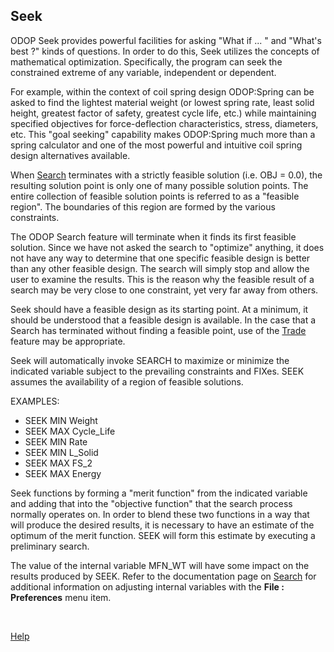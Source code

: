 ## Seek

ODOP Seek provides powerful facilities for asking  "What if ... "
and "What's best ?" kinds of questions.
In order to do this, Seek utilizes the concepts of mathematical optimization.
Specifically, the program can seek the constrained extreme of any variable, independent or dependent.

For example, within the context of coil spring design 
ODOP:Spring can be asked to find the lightest material weight 
(or lowest spring rate, least solid height, greatest factor of safety, greatest cycle life, etc.) 
while maintaining specified objectives for force-deflection characteristics, stress, diameters, etc. 
This "goal seeking" capability makes ODOP:Spring much more than a spring calculator and
one of the most powerful and intuitive coil spring design alternatives available.  

When [Search](search.html) terminates with a strictly feasible solution (i.e.  OBJ = 0.0),
the resulting solution point is only one of many possible solution points.
The entire collection of feasible solution points is referred to as a
"feasible region".  The boundaries of this region are formed by the various
constraints.

The ODOP Search feature will terminate when it finds its first feasible solution. 
Since  we have not asked the search to "optimize" anything, it does not have
any way to determine that one specific feasible design is better than any
other feasible design.  The search will simply stop and allow the user to
examine the results.  This is the reason why the feasible result of a
search may be very close to one constraint, yet very far away from
others.

Seek should have a feasible design as its starting point. 
At a minimum, it should be understood that a feasible design is available. 
In the case that  a Search has terminated without finding a feasible point, 
use of the [Trade](trade.html) feature may be appropriate.  

Seek will automatically invoke SEARCH to maximize or minimize the indicated
variable subject to the prevailing constraints and FIXes.  SEEK assumes the
availability of a region of feasible solutions.

EXAMPLES:
* SEEK  MIN  Weight
* SEEK  MAX  Cycle\_Life
* SEEK  MIN  Rate
* SEEK  MIN  L\_Solid
* SEEK  MAX  FS_2
* SEEK  MAX  Energy

Seek functions by forming a "merit function" from the indicated variable
and adding that into the "objective function" that the search process
normally operates on.  In order to blend these two functions in a way that
will produce the desired results, it is necessary to have an estimate of
the optimum of the merit function. SEEK will form this estimate by executing a
preliminary search. 

The value of the internal variable MFN_WT will have some impact on the
results produced by SEEK. 
Refer to the documentation page on [Search](search.html) 
for additional information on adjusting internal variables 
with the <b>File : Preferences</b> menu item.  

&nbsp;  

[Help](/docs/Help)
